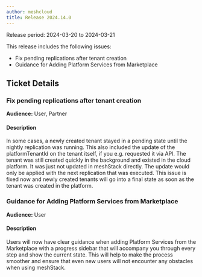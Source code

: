 ```yaml
---
author: meshcloud
title: Release 2024.14.0
---
```


Release period: 2024-03-20 to 2024-03-21

This release includes the following issues:
* Fix pending replications after tenant creation
* Guidance for Adding Platform Services from Marketplace
<!--truncate-->

## Ticket Details
### Fix pending replications after tenant creation
**Audience:** User, Partner


#### Description
In some cases, a newly created tenant stayed in a pending state until the nightly replication was running.
This also included the update of the platformTenantId on the tenant itself, if you e.g. requested it via API.
The tenant was still created quickly in the background and existed in the cloud platform. It was just not updated 
in meshStack directly. The update would only be applied with the next replication that was executed. This issue 
is fixed now and newly created tenants will go into a final state as soon as the tenant was created in the platform.

### Guidance for Adding Platform Services from Marketplace
**Audience:** User


#### Description
Users will now have clear guidance when adding Platform Services 
from the Marketplace with a progress sidebar that will accompany 
you through every step and show the current state. This will 
help to make the process smoother and ensure that even new users 
will not encounter any obstacles when using meshStack.

